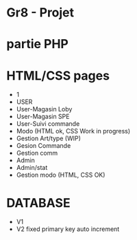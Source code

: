 # Gr8 - Projet

partie PHP
========================================================================================
HTML/CSS pages 
=========================================================================================
- 1
- USER
- User-Magasin Loby
- User-Magasin SPE
- User-Suivi commande
- Modo   (HTML ok, CSS Work in progress) 
- Gestion Art/type (WIP) 
- Gesion Commande
- Gestion comm
- Admin
- Admin/stat
- Gestion modo (HTML, CSS OK) 




DATABASE
=============================================================================================
- V1 
- V2  fixed primary key auto increment 
